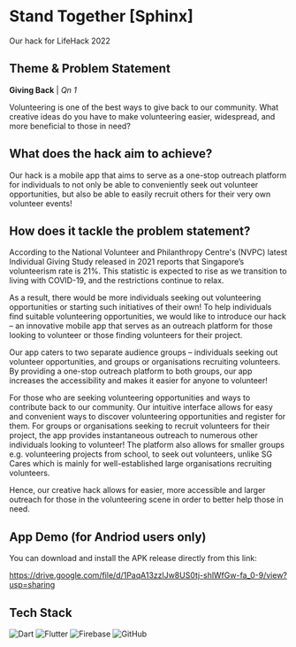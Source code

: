 # Stand Together [Sphinx]
Our hack for LifeHack 2022

## Theme & Problem Statement

**Giving Back** | *Qn 1* 

Volunteering is one of the best ways to give back to our community. What creative ideas do you have to make volunteering easier, widespread, and more beneficial to those in need?

## What does the hack aim to achieve? 
Our hack is a mobile app that aims to serve as a one-stop outreach platform for individuals to not only be able to conveniently seek out volunteer opportunities, but also be able to easily recruit others for their very own volunteer events!

## How does it tackle the problem statement? 
According to the National Volunteer and Philanthropy Centre's (NVPC) latest Individual Giving Study released in 2021 reports that Singapore’s volunteerism rate is 21%. This statistic is expected to rise as we transition to living with COVID-19, and the restrictions continue to relax. 

As a result, there would be more individuals seeking out volunteering opportunities or starting such initiatives of their own! To help individuals find suitable volunteering opportunities, we would like to introduce our hack – an innovative mobile app that serves as an outreach platform for those looking to volunteer or those finding volunteers for their project.   

Our app caters to two separate audience groups – individuals seeking out volunteer opportunities, and groups or organisations recruiting volunteers. By providing a one-stop outreach platform to both groups, our app increases the accessibility and makes it easier for anyone to volunteer!

For those who are seeking volunteering opportunities and ways to contribute back to our community. Our intuitive interface allows for easy and convenient ways to discover volunteering opportunities and register for them. For groups or organisations seeking to recruit volunteers for their project, the app provides instantaneous outreach to numerous other individuals looking to volunteer! The platform also allows for smaller groups e.g. volunteering projects from school, to seek out volunteers, unlike SG Cares which is mainly for well-established large organisations recruiting volunteers. 

Hence, our creative hack allows for easier, more accessible and larger outreach for those in the volunteering scene in order to better help those in need. 


## App Demo (for Andriod users only) 
You can download and install the APK release directly from this link:

https://drive.google.com/file/d/1PaqA13zzlJw8US0tj-shlWfGw-fa_0-9/view?usp=sharing

## Tech Stack

<img src="https://img.shields.io/badge/Dart-0175C2?style=for-the-badge&logo=dart&logoColor=white" alt="Dart"/> 

<img src="https://img.shields.io/badge/Flutter-02569B?style=for-the-badge&logo=flutter&logoColor=white" alt="Flutter"/> 

<img src="https://img.shields.io/badge/firebase-ffca28?style=for-the-badge&logo=firebase&logoColor=black" alt="Firebase"/>  

<img src="https://img.shields.io/badge/GitHub-100000?style=for-the-badge&logo=github&logoColor=white" alt="GitHub"/>  
